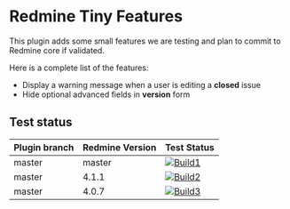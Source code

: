 # Redmine Tiny Features

This plugin adds some small features we are testing and plan to commit to Redmine core if validated.

Here is a complete list of the features:
* Display a warning message when a user is editing a **closed** issue
* Hide optional advanced fields in **version** form


## Test status

|Plugin branch| Redmine Version   | Test Status       |
|-------------|-------------------|-------------------|
|master       | master            | [![Build1][1]][5] |  
|master       | 4.1.1             | [![Build2][2]][5] |  
|master       | 4.0.7             | [![Build3][3]][5] |

[1]: https://travis-matrix-badges.herokuapp.com/repos/nanego/redmine_tiny_features/branches/master/1?use_travis_com=true
[2]: https://travis-matrix-badges.herokuapp.com/repos/nanego/redmine_tiny_features/branches/master/2?use_travis_com=true
[3]: https://travis-matrix-badges.herokuapp.com/repos/nanego/redmine_tiny_features/branches/master/3?use_travis_com=true
[5]: https://travis-ci.com/nanego/redmine_tiny_features
